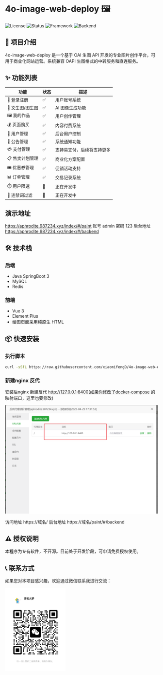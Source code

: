 # 4o-image-web-deploy 🖼️

![License](https://img.shields.io/badge/license-Proprietary-red)
![Status](https://img.shields.io/badge/status-Development-orange)
![Framework](https://img.shields.io/badge/framework-Vue3-green)
![Backend](https://img.shields.io/badge/backend-SpringBoot3-blue)

## 📝 项目介绍

4o-image-web-deploy 是一个基于 OAI 生图 API 开发的专业图片创作平台，可用于商业化网站运营。系统兼容 OAPI 生图格式的中转服务和直连服务。

## ✨ 功能列表

| 功能 | 状态 | 描述 |
|------|------|------|
| 👤 登录注册 | ✅ | 用户账号系统 |
| 🎨 文生图/图生图 | ✅ | AI 图像生成功能 |
| 🖼️ 我的作品 | ✅ | 用户创作管理 |
| 💰 页面购买 | ✅ | 内容付费系统 |
| 👥 用户管理 | ✅ | 后台用户控制 |
| 📢 公告管理 | ✅ | 系统通知功能 |
| 💳 支付管理 | ✅ | 支持易支付，后续将支持更多 |
| 📋 售卖计划管理 | ✅ | 商业化方案配置 |
| 🎟️ 优惠券管理 | ✅ | 促销活动支持 |
| 📊 订单管理 | ✅ | 交易记录系统 |
| ⏱️ 用户限速 | 🚧 | 正在开发中 |
| 🚫 违禁词过滤 | 🚧 | 正在开发中 |

## 演示地址
https://aphrodite.987234.xyz/index/#/paint
账号 admin
密码 123
后台地址 
https://aphrodite.987234.xyz/index/#/backend
## 🛠️ 技术栈

### 后端
- Java SpringBoot 3
- MySQL
- Redis

### 前端
- Vue 3
- Element Plus
- 绘图页面采用纯原生 HTML

## 📦 快速安装

### 执行脚本
```bash
curl -sSfL https://raw.githubusercontent.com/xiaomifengD/4o-image-web-deploy/refs/heads/main/quick-install.sh | bash
```

### 新建nginx 反代
安装后nginx 新建反代 http://127.0.0.1:8400(如果你修改了docker-compose 的映射端口，这里也要修改)


![预览](preview2.jpg)

访问地址 https://域名/
后台地址 https://域名/paint/#/backend

## ⚠️ 授权说明

本程序为专有软件，不开源。目前处于开发阶段，可申请免费授权使用。

## 📞 联系方式

如果您对本项目感兴趣，欢迎通过微信联系我进行交流：

<img src="wx.jpg" width="200px" alt="添加我的个人微信">